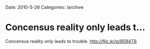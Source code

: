 Date: 2010-5-26
Categories: /archive

# Concensus reality only leads t...

Concensus reality only leads to trouble. <a href="http://flic.kr/p/8594T8" rel="nofollow">http://flic.kr/p/8594T8</a>

